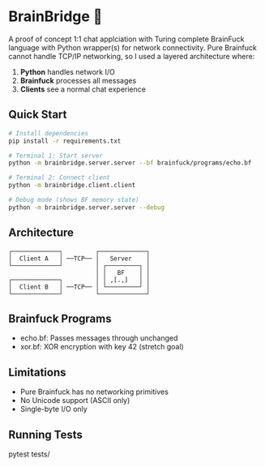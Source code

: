 # BrainBridge 🧠

A proof of concept 1:1 chat applciation with Turing complete BrainFuck language with Python wrapper(s) for network connectivity.
Pure Brainfuck cannot handle TCP/IP networking, so I used a layered architecture where:

1. **Python** handles network I/O
2. **Brainfuck** processes all messages
3. **Clients** see a normal chat experience


## Quick Start

```bash
# Install dependencies
pip install -r requirements.txt

# Terminal 1: Start server
python -m brainbridge.server.server --bf brainfuck/programs/echo.bf

# Terminal 2: Connect client
python -m brainbridge.client.client

# Debug mode (shows BF memory state)
python -m brainbridge.server.server --debug
```

## Architecture

```
┌─────────────┐         ┌─────────────┐
│  Client A   │ ──TCP── │   Server    │
└─────────────┘         │ ┌─────────┐ │
                        │ │   BF    │ │
┌─────────────┐         │ │ ,[.,]   │ │
│  Client B   │ ──TCP── │ └─────────┘ │
└─────────────┘         └─────────────┘
```

## Brainfuck Programs

- echo.bf: Passes messages through unchanged
- xor.bf: XOR encryption with key 42 (stretch goal)

## Limitations

- Pure Brainfuck has no networking primitives
- No Unicode support (ASCII only)
- Single-byte I/O only

## Running Tests
pytest tests/